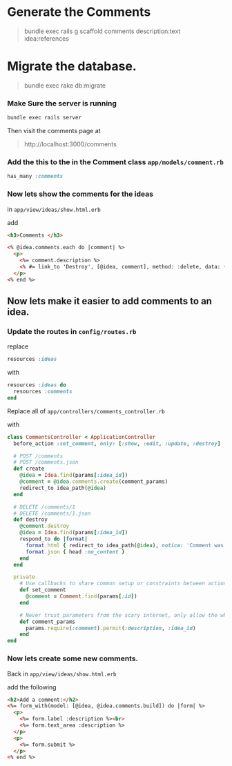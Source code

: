 # Generate the Comments
> bundle exec rails g scaffold comments description:text idea:references

# Migrate the database.

> bundle exec rake db:migrate


### Make Sure the server is running
```sh
bundle exec rails server
```

Then visit the comments page at
> http://localhost:3000/comments

###  Add the this to the in the Comment class `app/models/comment.rb`
```ruby
has_many :comments
```

### Now lets show the comments for the ideas

in `app/view/ideas/show.html.erb`

add
```html
<h3>Comments </h3>

<% @idea.comments.each do |comment| %>
  <p>
    <%= comment.description %>
    <% #= link_to 'Destroy', [@idea, comment], method: :delete, data: { confirm: 'Are you sure?' } %>
  </p>
<% end %>
```

## Now lets make it easier to add comments to an idea.


### Update the routes in `config/routes.rb`

replace

```ruby
resources :ideas
```
with

```ruby
resources :ideas do
  resources :comments
end
```

Replace all of `app/controllers/comments_controller.rb`

with

```ruby
class CommentsController < ApplicationController
  before_action :set_comment, only: [:show, :edit, :update, :destroy]

  # POST /comments
  # POST /comments.json
  def create
    @idea = Idea.find(params[:idea_id])
    @comment = @idea.comments.create(comment_params)
    redirect_to idea_path(@idea)
  end

  # DELETE /comments/1
  # DELETE /comments/1.json
  def destroy
    @comment.destroy
    @idea = Idea.find(params[:idea_id])
    respond_to do |format|
      format.html { redirect_to idea_path(@idea), notice: 'Comment was successfully destroyed.' }
      format.json { head :no_content }
    end
  end

  private
    # Use callbacks to share common setup or constraints between actions.
    def set_comment
      @comment = Comment.find(params[:id])
    end

    # Never trust parameters from the scary internet, only allow the white list through.
    def comment_params
      params.require(:comment).permit(:description, :idea_id)
    end
end
```

### Now lets create some new comments.

Back in `app/view/ideas/show.html.erb`

add the following
```html
<h2>Add a comment:</h2>
<%= form_with(model: [@idea, @idea.comments.build]) do |form| %>
  <p>
    <%= form.label :description %><br>
    <%= form.text_area :description %>
  </p>
  <p>
    <%= form.submit %>
  </p>
<% end %>
```
